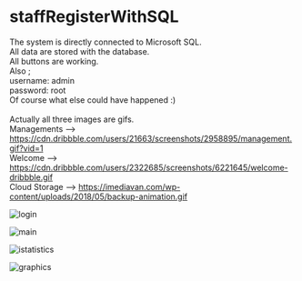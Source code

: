 # staffRegisterWithSQL
The system is directly connected to Microsoft SQL.<br/>
All data are stored with the database.<br/>
All buttons are working.<br/>
Also ; <br/>
username: admin<br/>
password: root<br/>
Of course what else could have happened :) <br/>
<br/>
Actually all three images are gifs.<br/>
Managements   --> https://cdn.dribbble.com/users/21663/screenshots/2958895/management.gif?vid=1 <br/>
Welcome       --> https://cdn.dribbble.com/users/2322685/screenshots/6221645/welcome-dribbble.gif <br/>
Cloud Storage --> https://imediavan.com/wp-content/uploads/2018/05/backup-animation.gif





![login](https://user-images.githubusercontent.com/58274151/83572639-9b429000-a532-11ea-8013-7a72d846c55e.PNG)


![main](https://user-images.githubusercontent.com/58274151/83572721-bc0ae580-a532-11ea-83ca-29d954fe27c9.PNG)


![istatistics](https://user-images.githubusercontent.com/58274151/83572770-d5139680-a532-11ea-9898-3ba099d92966.PNG)


![graphics](https://user-images.githubusercontent.com/58274151/83572836-f4aabf00-a532-11ea-85c9-662dfe589624.PNG)



 

